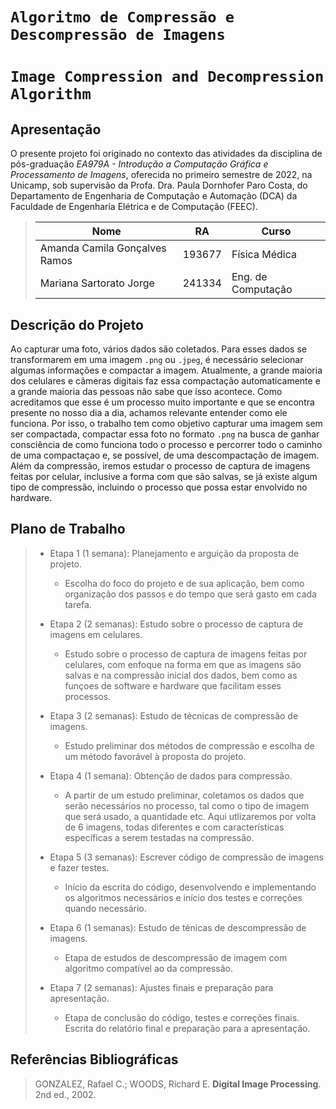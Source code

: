 # `Algoritmo de Compressão e Descompressão de Imagens`
# `Image Compression and Decompression Algorithm`

## Apresentação

O presente projeto foi originado no contexto das atividades da disciplina de pós-graduação *EA979A - Introdução a Computação Gráfica e Processamento de Imagens*, 
oferecida no primeiro semestre de 2022, na Unicamp, sob supervisão da Profa. Dra. Paula Dornhofer Paro Costa, do Departamento de Engenharia de Computação e Automação (DCA) da Faculdade de Engenharia Elétrica e de Computação (FEEC).

> |Nome  | RA | Curso|
> |--|--|--|
> | Amanda Camila Gonçalves Ramos  | 193677  | Física Médica|
> | Mariana Sartorato Jorge  | 241334  | Eng. de Computação|


## Descrição do Projeto
Ao capturar uma foto, vários dados são coletados. Para esses dados se transformarem em uma imagem `.png` ou `.jpeg`, é necessário selecionar algumas informações e compactar a imagem. Atualmente, a grande maioria dos celulares e câmeras digitais faz essa compactação automaticamente e a grande maioria das pessoas não sabe que isso acontece. Como acreditamos que esse é um processo muito importante e que se encontra presente no nosso dia a dia, achamos relevante entender como ele funciona. Por isso, o trabalho tem como objetivo capturar uma imagem sem ser compactada, compactar essa foto no formato `.png` na busca de ganhar consciência de como funciona todo o processo e percorrer todo o caminho de uma compactaçao e, se possível, de uma descompactação de imagem. Além da compressão, iremos estudar o processo de captura de imagens feitas por celular, inclusive a forma com que são salvas, se já existe algum tipo de compressão, incluindo o processo que possa estar envolvido no hardware.

## Plano de Trabalho
> * Etapa 1 (1 semana): Planejamento e arguição da proposta de projeto. 
>     
>     - Escolha do foco do projeto e de sua aplicação, bem como organização dos passos e do tempo que será gasto em cada tarefa.
> * Etapa 2 (2 semanas): Estudo sobre o processo de captura de imagens em celulares.
>     
>     - Estudo sobre o processo de captura de imagens feitas por celulares, com enfoque na forma em que as imagens são salvas e na compressão inicial dos dados, bem como as funçoes de software e hardware que facilitam esses processos.
> * Etapa 3 (2 semanas): Estudo de técnicas de compressão de imagens.
>     
>     - Estudo preliminar dos métodos de compressão e escolha de um método favorável à proposta do projeto.
> * Etapa 4 (1 semana): Obtenção de dados para compressão.
>     
>     - A partir de um estudo preliminar, coletamos os dados que serão necessários no processo, tal como o tipo de imagem que será usado, a quantidade etc. Aqui utlizaremos por volta de 6 imagens, todas diferentes e com características específicas a serem testadas na compressão.
> * Etapa 5 (3 semanas): Escrever código de compressão de imagens e fazer testes.
>     
>     - Início da escrita do código, desenvolvendo e implementando os algoritmos necessários e início dos testes e correções quando necessário.
> * Etapa 6 (1 semanas): Estudo de ténicas de descompressão de imagens.
>     
>     - Etapa de estudos de descompressão de imagem com algoritmo compatível ao da compressão.
> * Etapa 7 (2 semanas): Ajustes finais e preparação para apresentação.
>     
>     - Etapa de conclusão do código, testes e correções finais. Escrita do relatório final e preparação para a apresentação.
> 
## Referências Bibliográficas
> GONZALEZ, Rafael C.; WOODS, Richard E. **Digital Image Processing**. 2nd ed., 2002.
> 
